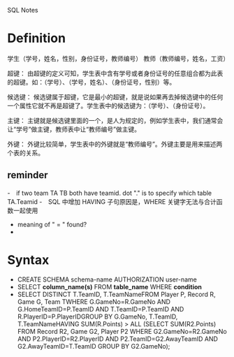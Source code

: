 SQL Notes
# Definition
学生（学号，姓名，性别，身份证号，教师编号）
教师（教师编号，姓名，工资）

超键：
由超键的定义可知，学生表中含有学号或者身份证号的任意组合都为此表的超键。如：（学号）、（学号，姓名）、（身份证号，性别）等。

候选键：
候选键属于超键，它是最小的超键，就是说如果再去掉候选键中的任何一个属性它就不再是超键了。学生表中的候选键为：（学号）、（身份证号）。

主键：
主键就是候选键里面的一个，是人为规定的，例如学生表中，我们通常会让“学号”做主键，教师表中让“教师编号”做主键。

外键：
外键比较简单，学生表中的外键就是“教师编号”。外键主要是用来描述两个表的关系。
## reminder 
-　if two team TA TB both have teamid. dot "." is to specify which table　TA.Teamid
-　SQL 中增加 HAVING 子句原因是，WHERE 关键字无法与合计函数一起使用
- meaning of " = " found?
- 

# Syntax
- CREATE SCHEMA schema-name AUTHORIZATION user-name
- SELECT **column_name(s)** FROM **table_name** WHERE **condition**
- SELECT DISTINCT T.TeamID, T.TeamNameFROM Player P, Record R, Game G, Team TWHERE G.GameNo=R.GameNo AND G.HomeTeamID=P.TeamID AND T.TeamID=P.TeamID AND R.PlayerID=P.PlayerIDGROUP BY G.GameNo, T.TeamID, T.TeamNameHAVING SUM(R.Points) > ALL (SELECT SUM(R2.Points) FROM Record R2, Game G2, Player P2 WHERE G2.GameNo=R2.GameNo AND P2.PlayerID=R2.PlayerID AND P2.TeamID=G2.AwayTeamID AND G2.AwayTeamID=T.TeamID GROUP BY G2.GameNo);